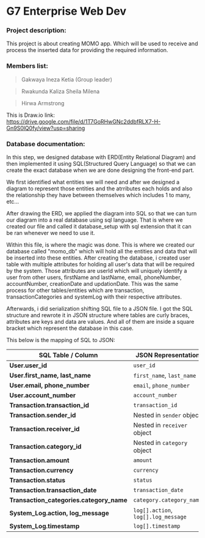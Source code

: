 # G7 Enterprise Web Dev

### Project description:
This project is about creating MOMO app. Which will be used to receive and process the inserted data for providing the required information.

### Members list:
> Gakwaya Ineza Ketia (Group leader)

> Rwakunda Kaliza Sheila Milena

> Hirwa Armstrong



This is Draw.io link: https://drive.google.com/file/d/1T7GoRHwGNc2ddbfRLX7-H-Gn9S0lQ0fy/view?usp=sharing 

### Database documentation:
In this step, we designed database with ERD(Entity Relational Diagram) and then implemented it using SQL(Structured Query Language) so that we can create the exact database when we are done designing the front-end part.

We first identified what entities we will need and after we designed a diagram to represent those entities and the atrributes each holds and also the relationship they have between themselves which includes 1 to many, etc...

After drawing the ERD, we applied the diagram into SQL so that we can turn our diagram into a real database using sql language. That is where we created our file and called it database_setup with sql extension that it can be ran whenever we need to use it. 

Within this file, is where the magic was done. This is where we created our database called "momo_db" which will hold all the entities and data that will be inserted into these entities. After creating the database, i created user table with multiple attributes for holding all user's data that will be required by the system. Those attributes are userId which will uniquely identify a user from other users, firstName and lastName, email, phoneNumber, accountNumber, creationDate and updationDate. This was the same process for other tables/entities which are transaction, transactionCategories and systemLog with their respective attributes.

Afterwards, i did serialization shifting SQL file to a JSON file. I got the SQL structure and rewrote it in JSON structure where tables are curly braces, attributes are keys and data are values. And all of them are inside a square bracket which represent the database in this case.

This below is the mapping of SQL to JSON:

| SQL Table / Column                         | JSON Representation                   |
| ------------------------------------------ | ------------------------------------- |
| **User.user\_id**                         | `user_id`                             |
| **User.first\_name, last\_name**          | `first_name`, `last_name`             |
| **User.email, phone\_number**             | `email`, `phone_number`               |
| **User.account\_number**                  | `account_number`                      |
| **Transaction.transaction\_id**           | `transaction_id`                      |
| **Transaction.sender\_id**                | Nested in `sender` object             |
| **Transaction.receiver\_id**              | Nested in `receiver` object           |
| **Transaction.category\_id**              | Nested in `category` object           |
| **Transaction.amount**                    | `amount`                              |
| **Transaction.currency**                  | `currency`                            |
| **Transaction.status**                    | `status`                              |
| **Transaction.transaction\_date**         | `transaction_date`                    |
| **Transaction\_categories.category\_name** | `category.category_name`              |
| **System\_Log.action, log\_message**      | `log[].action`, `log[].log_message` |
| **System\_Log.timestamp**                 | `log[].timestamp`                    |



